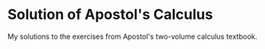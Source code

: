 # Solution of Apostol's Calculus

My solutions to the exercises from Apostol's two-volume calculus textbook.

